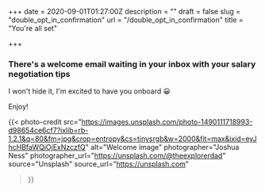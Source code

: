 +++
date = 2020-09-01T01:27:00Z
description = ""
draft = false
slug = "double_opt_in_confirmation"
url = "/double_opt_in_confirmation"
title = "You're all set"

+++


### There's a welcome email waiting in your inbox with your salary negotiation tips

I won't hide it, I'm excited to have you onboard 😀

Enjoy!

{{< photo-credit 
    src="https://images.unsplash.com/photo-1490111718993-d98654ce6cf7?ixlib=rb-1.2.1&q=80&fm=jpg&crop=entropy&cs=tinysrgb&w=2000&fit=max&ixid=eyJhcHBfaWQiOjExNzczfQ" 
    alt="Welcome image"
    photographer="Joshua Ness"
    photographer_url="https://unsplash.com/@theexplorerdad"
    source="Unsplash"
    source_url="https://unsplash.com"
>}}




